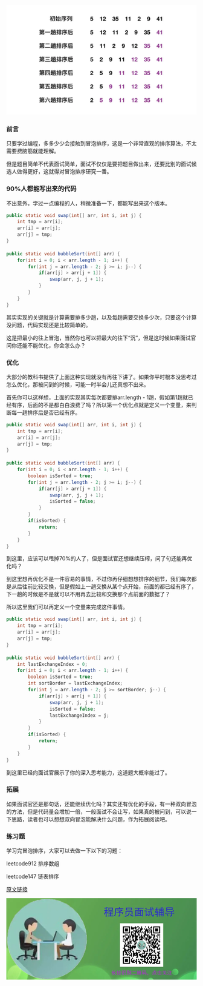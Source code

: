 ![bubbleSort](/assets/codes/basic/bubbleSort.webp "bubbleSort")

### 前言

只要学过编程，多多少少会接触到冒泡排序，这是一个非常直观的排序算法，不太需要费脑筋就能理解。

但是题目简单不代表面试简单，面试不仅仅是要把题目做出来，还要比别的面试候选人做得更好，这就得对冒泡排序研究一番。

### 90%人都能写出来的代码

不出意外，学过一点编程的人，稍微准备一下，都能写出来这个版本。

```java
public static void swap(int[] arr, int i, int j) {
    int tmp = arr[i];
    arr[i] = arr[j];
    arr[j] = tmp;
}

public static void bubbleSort(int[] arr) {
    for(int i = 0; i < arr.length - 1; i++) {
        for(int j = arr.length - 2; j >= i; j--) {
            if(arr[j] > arr[j + 1]) {
                swap(arr, j, j + 1);
            }
        }
    }
}
```

其实实现的关键就是计算需要排多少趟，以及每趟需要交换多少次，只要这个计算没问题，代码实现还是比较简单的。

这是把最小的往上冒泡，当然你也可以把最大的往下“沉”，但是这时候如果面试官问你还能不能优化，你会怎么办？

### 优化

大部分的教科书提供了上面这种实现就没有再往下讲了。如果你平时根本没思考过怎么优化，那被问到的时候，可能一时半会儿还真想不出来。

首先你可以这样想，上面的实现其实每次都要排arr.length - 1趟，假如第1趟就已经有序，后面的不是都白白浪费了吗？所以第一个优化点就是定义一个变量，来判断每一趟排序后是否已经有序。

```java
public static void swap(int[] arr, int i, int j) {
    int tmp = arr[i];
    arr[i] = arr[j];
    arr[j] = tmp;
}

public static void bubbleSort(int[] arr) {
    for(int i = 0; i < arr.length - 1; i++) {
        boolean isSorted = true;
        for(int j = arr.length - 2; j >= i; j--) {
            if(arr[j] > arr[j + 1]) {
                swap(arr, j, j + 1);
                isSorted = false;
            }
        }
        if(isSorted) {
            return;
        }
    }
}
```

到这里，应该可以甩掉70%的人了，但是面试官还想继续压榨，问了句还能再优化吗？

到这里想再优化不是一件容易的事情，不过你再仔细想想排序的细节，我们每次都是从后往前比较交换，但是假如上一趟交换从某个点开始，前面的都已经有序了，下一趟的时候是不是就可以不用再去比较和交换那个点前面的数据了？

所以这里我们可以再定义一个变量来完成这件事情。

```java
public static void swap(int[] arr, int i, int j) {
    int tmp = arr[i];
    arr[i] = arr[j];
    arr[j] = tmp;
}

public static void bubbleSort(int[] arr) {
    int lastExchangeIndex = 0;
    for(int i = 0; i < arr.length - 1; i++) {
        boolean isSorted = true;
        int sortBorder = lastExchangeIndex;
        for(int j = arr.length - 2; j >= sortBorder; j--) {
            if(arr[j] > arr[j + 1]) {
                swap(arr, j, j + 1);
                isSorted = false;
                lastExchangeIndex = j;
            }
        }
        if(isSorted) {
            return;
        }
    }
}
```

到这里已经向面试官展示了你的深入思考能力，这道题大概率能过了。

### 拓展

如果面试官还是那句话，还能继续优化吗？其实还有优化的手段，有一种双向冒泡的方法，但是代码量会增加一倍，一般面试不会让写，如果真的被问到，可以说一下思路，读者也可以想想双向冒泡能解决什么问题，作为拓展阅读吧。

### 练习题

学习完冒泡排序，大家可以去做一下以下的习题：

leetcode912 排序数组

leetcode147 链表排序

[原文链接](https://mp.weixin.qq.com/s?__biz=MzIzMTE1ODkyNQ==&mid=2649414092&idx=1&sn=53207436661add280ac052aace4f13ff&chksm=f0b61c2ec7c19538a3167b64378ab5b37e57f29fa81f5a02dcd8431a3c91b66628d2c63c969c&token=1115583065&lang=zh_CN#rd)

![follow](/assets/follow.webp "follow")
